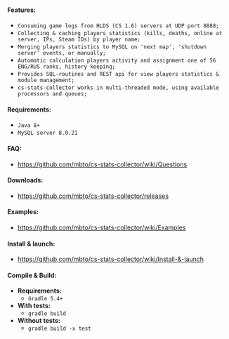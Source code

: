 #### **Features:**
* `Consuming game logs from HLDS (CS 1.6) servers at UDP port 8888;`
* `Collecting & caching players statistics (kills, deaths, online at server, IPs, Steam IDs) by player name;`
* `Merging players statistics to MySQL on 'next map', 'shutdown server' events, or manually;`
* `Automatic calculation players activity and assignment one of 56 ENG/RUS ranks, history keeping;`
* `Provides SQL-routines and REST api for view players statistics & module management;`
* `cs-stats-collector works in multi-threaded mode, using available processors and queues;`

#### **Requirements:**
* `Java 8+`
* `MySQL server 8.0.21`

#### **FAQ:**
* https://github.com/mbto/cs-stats-collector/wiki/Questions

#### **Downloads:**
* https://github.com/mbto/cs-stats-collector/releases

#### **Examples:**
* https://github.com/mbto/cs-stats-collector/wiki/Examples

#### **Install & launch:**
* https://github.com/mbto/cs-stats-collector/wiki/Install-&-launch

#### **Compile & Build:**
* **Requirements:**
    * `Gradle 5.4+`
* **With tests:**
    * `gradle build`
* **Without tests:**
    * `gradle build -x test`
